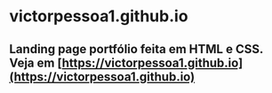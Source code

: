 # victorpessoa1.github.io

## Landing page portfólio feita em HTML e CSS. Veja em [https://victorpessoa1.github.io](https://victorpessoa1.github.io)
